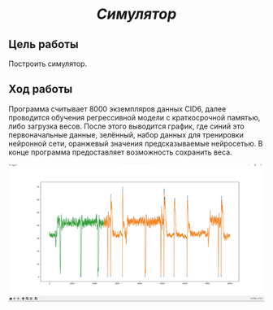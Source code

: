 ***<h1 align = "center">Симулятор</a>***

## **Цель работы**

<p aling = "justify">
Построить симулятор.
</p>

## **Ход работы**

<p aling = "justify">
Программа считывает 8000 экземпляров данных CID6, далее проводится обучения регрессивной модели с краткосрочной памятью, либо загрузка весов. После этого выводится график, где синий это первоначальные данные, зелённый, набор данных для тренировки нейронной сети, оранжевый значения предсказываемые нейросетью. В конце программа предоставляет возможность сохранить веса.
</p>

![](images/simulator.png)  
